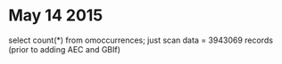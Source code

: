 # May 14 2015
select count(*) from omoccurrences; just scan data = 3943069 records (prior to adding AEC and GBIf)
	




